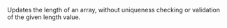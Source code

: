 Updates the length of an array, without uniqueness checking or validation of the given length value.